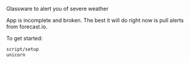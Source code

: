 Glassware to alert you of severe weather

App is incomplete and broken. The best it will do right now is pull alerts from forecast.io.

To get started:
```bash
script/setup
unicorn
```
